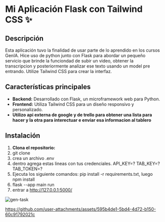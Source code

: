 # Mi Aplicación Flask con Tailwind CSS ✨

## Descripción
Esta aplicación  tuvo la finalidad de usar parte de lo  aprendido en los cursos GenIA. Hice uso de python junto con Flask para abordar un pequeño servicio que brinde la funciondad de subir un video, obtener la transcripcion y posteriormente analizar ese texto usando un model pre entrando.
Utilize Tailwind CSS para crear la interfaz.

## Características principales
* **Backend:** Desarrollado con Flask, un microframework web para Python.
* **Frontend:** Utiliza Tailwind CSS para un diseño responsivo y personalizado.
* **Utilizo api externa de google y de trello para obtener una lista para hacer y la otra para interectuar e enviar esa informacion al tablero**

## Instalación
1. **Clona el repositorio:**
2. git clone
3. crea un archivo .env
4. dentro agrega estas lineas con tus credenciales.
API_KEY=?
TAB_KEY=?
TAB_TOKEN=?
5. Ejecuta los siguiente comandos: pip install -r requirements.txt, luego npm install
6. flask --app main run
7. entrar a http://127.0.0.1:5000/

![gen-task](https://github.com/user-attachments/assets/e893f510-426d-476f-997e-56c64948f899)


https://github.com/user-attachments/assets/595b4de1-5bd4-4d72-b150-60c91792021c

